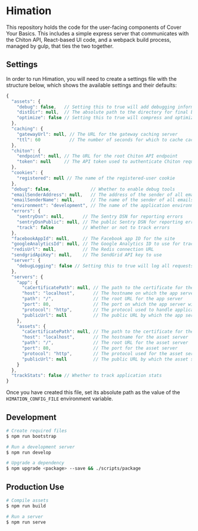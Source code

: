 # Himation

This repository holds the code for the user-facing components of Cover Your
Basics.  This includes a simple express server that communicates with the Chiton
API, React-based UI code, and a webpack build process, managed by gulp, that
ties the two together.

## Settings

In order to run Himation, you will need to create a settings file with the
structure below, which shows the available settings and their defaults:

```javascript
{
  "assets": {
    "debug": false,   // Setting this to true will add debugging information to asset builds
    "distDir": null,  // The absolute path to the directory for final build assets
    "optimize": false // Setting this to true will compress and optimize all assets during build
  },
  "caching": {
    "gatewayUrl": null, // The URL for the gateway caching server
    "ttl": 60           // The number of seconds for which to cache cacheable content
  },
  "chiton": {
    "endpoint": null, // The URL for the root Chiton API endpoint
    "token": null     // The API token used to authenticate Chiton requests
  },
  "cookies": {
    "registered": null // The name of the registered-user cookie
  },
  "debug": false,               // Whether to enable debug tools
  "emailSenderAddress": null,   // The address of the sender of all emails
  "emailSenderName": null,      // The name of the sender of all emails
  "environment": "development", // The name of the application environment
  "errors": {
    "sentryDsn": null,       // The Sentry DSN for reporting errors
    "sentryDsnPublic": null, // The public Sentry DSN for reporting errors
    "track": false           // Whether or not to track errors
  },
  "facebookAppId": null,     // The Facebook app ID for the site
  "googleAnalyticsId": null, // The Google Analytics ID to use for tracking
  "redisUrl": null,          // The Redis connection URL
  "sendgridApiKey": null,    // The SendGrid API key to use
  "server": {
    "debugLogging": false // Setting this to true will log all requests made to the app server
  },
  "servers": {
    "app": {
      "caCertificatePath": null, // The path to the certificate for the CA that signed the app server's certificate
      "host": "localhost",       // The hostname on which the app server will listen
      "path": "/",               // The root URL for the app server
      "port": 80,                // The port on which the app server will listen
      "protocol": "http",        // The protocol used to handle application requests
      "publicUrl": null          // The public URL by which the app server is accessible
    },
    "assets": {
      "caCertificatePath": null, // The path to the certificate for the CA that signed the asset server's certificate
      "host": "localhost",       // The hostname for the asset server
      "path": "/",               // The root URL for the asset server
      "port": 80,                // The port for the asset server
      "protocol": "http",        // The protocol used for the asset server
      "publicUrl": null          // The public URL by which the asset server is accessible
    }
  },
  "trackStats": false // Whether to track application stats
}
```

Once you have created this file, set its absolute path as the value of the
`HIMATION_CONFIG_FILE` environment variable.

## Development

```bash
# Create required files
$ npm run bootstrap

# Run a development server
$ npm run develop

# Upgrade a dependency
$ npm upgrade <package> --save && ./scripts/package
```

## Production Use

```sh
# Compile assets
$ npm run build

# Run a server
$ npm run serve
```
